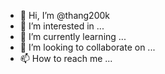- 👋 Hi, I’m @thang200k
- 👀 I’m interested in ...
- 🌱 I’m currently learning ...
- 💞️ I’m looking to collaborate on ...
- 📫 How to reach me ...

<!---
thang200k/thang200k is a ✨ special ✨ repository because its `README.md` (this file) appears on your GitHub profile.
You can click the Preview link to take a look at your changes.
--->
